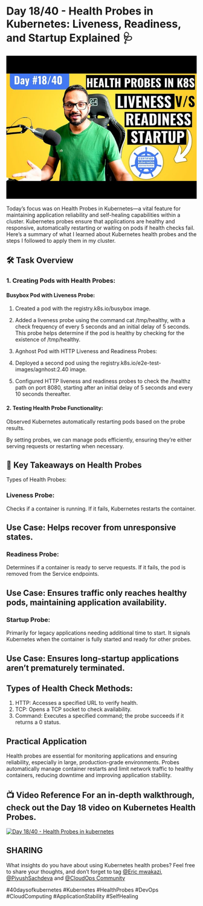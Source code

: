 # Day 18/40 - Health Probes in Kubernetes: Liveness, Readiness, and Startup Explained 🩺

<img src='./assets/18.png'>

Today’s focus was on Health Probes in Kubernetes—a vital feature for maintaining application reliability and self-healing capabilities within a cluster. Kubernetes probes ensure that applications are healthy and responsive, automatically restarting or waiting on pods if health checks fail. Here’s a summary of what I learned about Kubernetes health probes and the steps I followed to apply them in my cluster.

## 🛠 Task Overview
### 1. Creating Pods with Health Probes:
#### Busybox Pod with Liveness Probe:
1. Created a pod with the registry.k8s.io/busybox image.

2. Added a liveness probe using the command cat /tmp/healthy, with a check frequency of every 5 seconds and an initial delay of 5 seconds. This probe helps determine if the pod is healthy by checking for the existence of /tmp/healthy.
3. Agnhost Pod with HTTP Liveness and Readiness Probes:
4. Deployed a second pod using the registry.k8s.io/e2e-test-images/agnhost:2.40 image.
5. Configured HTTP liveness and readiness probes to check the /healthz path on port 8080, starting after an initial delay of 5 seconds and every 10 seconds thereafter.

#### 2. Testing Health Probe Functionality:
Observed Kubernetes automatically restarting pods based on the probe results.

By setting probes, we can manage pods efficiently, ensuring they’re either serving requests or restarting when necessary.

## 📘 Key Takeaways on Health Probes
Types of Health Probes:

### Liveness Probe:
Checks if a container is running. If it fails, Kubernetes restarts the container.

## Use Case: Helps recover from unresponsive states.

### Readiness Probe:
Determines if a container is ready to serve requests. If it fails, the pod is removed from the Service endpoints.
## Use Case: Ensures traffic only reaches healthy pods, maintaining application availability.

### Startup Probe:
Primarily for legacy applications needing additional time to start. It signals Kubernetes when the container is fully started and ready for other probes.

## Use Case: Ensures long-startup applications aren’t prematurely terminated.

## Types of Health Check Methods:
1. HTTP: Accesses a specified URL to verify health.
2. TCP: Opens a TCP socket to check availability.
3. Command: Executes a specified command; the probe succeeds if it returns a 0 status.

## Practical Application

Health probes are essential for monitoring applications and ensuring reliability, especially in large, production-grade environments. Probes automatically manage container restarts and limit network traffic to healthy containers, reducing downtime and improving application stability.

## 📺 Video Reference For an in-depth walkthrough, check out the Day 18 video on Kubernetes Health Probes.
[![Day 18/40 - Health Probes in kubernetes](https://img.youtube.com/vi/x2e6pIBLKzw/sddefault.jpg)](https://youtu.be/x2e6pIBLKzw)


## SHARING

What insights do you have about using Kubernetes health probes? Feel free to share your thoughts, and don’t forget to tag [@Eric mwakazi](https://www.linkedin.com/in/eric-mwakazi), [@PiyushSachdeva](https://www.linkedin.com/in/piyush-sachdeva) and [@CloudOps Community](https://www.linkedin.com/company/thecloudopscomm)

#40daysofkubernetes #Kubernetes #HealthProbes #DevOps #CloudComputing #ApplicationStability #SelfHealing